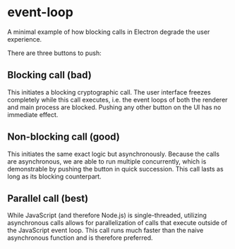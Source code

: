 # event-loop

A minimal example of how blocking calls in Electron degrade the user experience.

There are three buttons to push:

## Blocking call (bad)

This initiates a blocking cryptographic call. The user interface freezes
completely while this call executes, i.e. the event loops of both the renderer
and main process are blocked. Pushing any other button on the UI has no
immediate effect.

## Non-blocking call (good)

This initiates the same exact logic but asynchronously. Because the calls are
asynchronous, we are able to run multiple concurrently, which is demonstrable
by pushing the button in quick succession. This call lasts as long as its
blocking counterpart.

## Parallel call (best)

While JavaScript (and therefore Node.js) is single-threaded, utilizing
asynchronous calls allows for parallelization of calls that execute outside of
the JavaScript event loop. This call runs much faster than the naive
asynchronous function and is therefore preferred.

